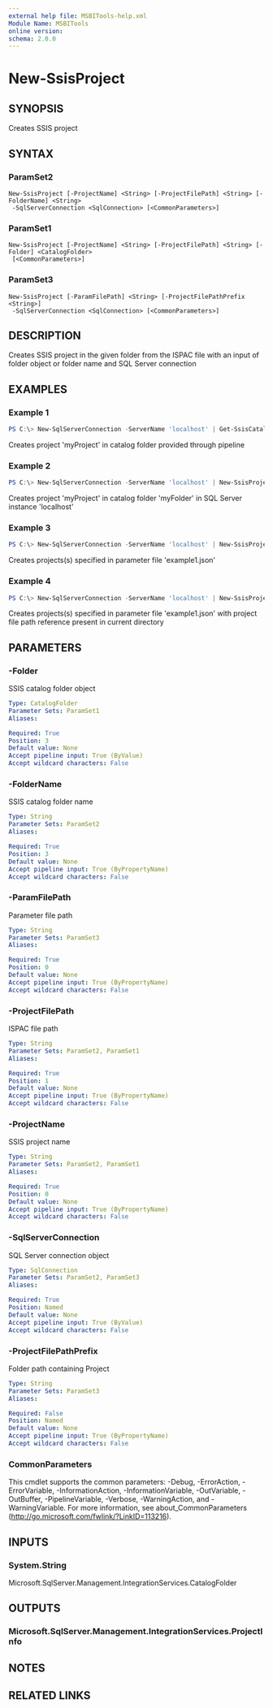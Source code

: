 ```yaml
---
external help file: MSBITools-help.xml
Module Name: MSBITools
online version:
schema: 2.0.0
---
```


# New-SsisProject

## SYNOPSIS
Creates SSIS project

## SYNTAX

### ParamSet2
```
New-SsisProject [-ProjectName] <String> [-ProjectFilePath] <String> [-FolderName] <String>
 -SqlServerConnection <SqlConnection> [<CommonParameters>]
```

### ParamSet1
```
New-SsisProject [-ProjectName] <String> [-ProjectFilePath] <String> [-Folder] <CatalogFolder>
 [<CommonParameters>]
```

### ParamSet3
```
New-SsisProject [-ParamFilePath] <String> [-ProjectFilePathPrefix <String>]
 -SqlServerConnection <SqlConnection> [<CommonParameters>]
```

## DESCRIPTION
Creates SSIS project in the given folder from the ISPAC file with an input of folder object or folder name and SQL Server connection

## EXAMPLES

### Example 1
```powershell
PS C:\> New-SqlServerConnection -ServerName 'localhost' | Get-SsisCatalog | Get-SsisCatalogFolder -FolderName 'myFolder' | New-SsisProject -ProjectName 'myProject'
```

Creates project 'myProject' in catalog folder provided through pipeline

### Example 2
```powershell
PS C:\> New-SqlServerConnection -ServerName 'localhost' | New-SsisProject -ProjectName 'myProject' -FolderName 'myFolder'
```

Creates project 'myProject' in catalog folder 'myFolder' in SQL Server instance 'localhost'

### Example 3
```powershell
PS C:\> New-SqlServerConnection -ServerName 'localhost' | New-SsisProject -ParamFilePath '.\example1.json'
```

Creates projects(s) specified in parameter file 'example1.json'

### Example 4
```powershell
PS C:\> New-SqlServerConnection -ServerName 'localhost' | New-SsisProject -ParamFilePath '.\example1.json' -ProjectFilePathPrefix "$pwd\"
```

Creates projects(s) specified in parameter file 'example1.json' with project file path reference present in current directory

## PARAMETERS

### -Folder
SSIS catalog folder object

```yaml
Type: CatalogFolder
Parameter Sets: ParamSet1
Aliases:

Required: True
Position: 3
Default value: None
Accept pipeline input: True (ByValue)
Accept wildcard characters: False
```

### -FolderName
SSIS catalog folder name

```yaml
Type: String
Parameter Sets: ParamSet2
Aliases:

Required: True
Position: 3
Default value: None
Accept pipeline input: True (ByPropertyName)
Accept wildcard characters: False
```

### -ParamFilePath
Parameter file path

```yaml
Type: String
Parameter Sets: ParamSet3
Aliases:

Required: True
Position: 0
Default value: None
Accept pipeline input: True (ByPropertyName)
Accept wildcard characters: False
```

### -ProjectFilePath
ISPAC file path

```yaml
Type: String
Parameter Sets: ParamSet2, ParamSet1
Aliases:

Required: True
Position: 1
Default value: None
Accept pipeline input: True (ByPropertyName)
Accept wildcard characters: False
```

### -ProjectName
SSIS project name

```yaml
Type: String
Parameter Sets: ParamSet2, ParamSet1
Aliases:

Required: True
Position: 0
Default value: None
Accept pipeline input: True (ByPropertyName)
Accept wildcard characters: False
```

### -SqlServerConnection
SQL Server connection object

```yaml
Type: SqlConnection
Parameter Sets: ParamSet2, ParamSet3
Aliases:

Required: True
Position: Named
Default value: None
Accept pipeline input: True (ByValue)
Accept wildcard characters: False
```

### -ProjectFilePathPrefix
Folder path containing Project

```yaml
Type: String
Parameter Sets: ParamSet3
Aliases:

Required: False
Position: Named
Default value: None
Accept pipeline input: True (ByPropertyName)
Accept wildcard characters: False
```

### CommonParameters
This cmdlet supports the common parameters: -Debug, -ErrorAction, -ErrorVariable, -InformationAction, -InformationVariable, -OutVariable, -OutBuffer, -PipelineVariable, -Verbose, -WarningAction, and -WarningVariable. For more information, see about_CommonParameters (http://go.microsoft.com/fwlink/?LinkID=113216).

## INPUTS

### System.String
Microsoft.SqlServer.Management.IntegrationServices.CatalogFolder

## OUTPUTS

### Microsoft.SqlServer.Management.IntegrationServices.ProjectInfo

## NOTES

## RELATED LINKS
